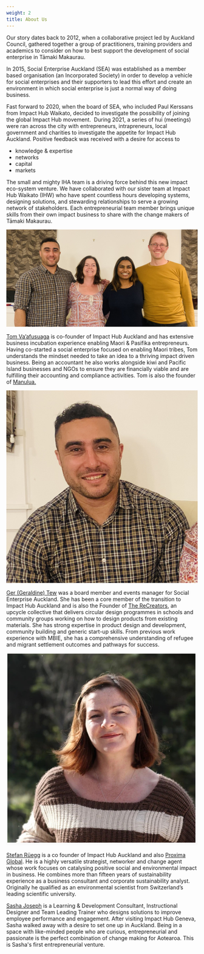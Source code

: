 ```yaml
---
weight: 2
title: About Us
---
```

Our story dates back to 2012, when a collaborative project led by Auckland Council, gathered together a group of practitioners, training providers and academics to consider on how to best support the development of social enterprise in Tāmaki Makaurau.

In 2015, Social Enterprise Auckland (SEA) was established as a member based organisation (an Incorporated Society) in order to develop a vehicle for social enterprises and their supporters to lead this effort and create an environment in which social enterprise is just a normal way of doing business.

Fast forward to 2020, when the board of SEA, who included Paul Kerssans from Impact Hub Waikato, decided to investigate the possibility of joining the global Impact Hub movement.  During 2021, a series of hui (meetings) were ran across the city with entrepreneurs, intrapreneurs, local government and charities to investigate the appetite for Impact Hub Auckland. Positive feedback was received with a desire for access to

* knowledge & expertise
* networks
* capital
* markets

The small and mighty IHA team is a driving force behind this new impact eco-system venture. We have collaborated with our sister team at Impact Hub Waikato (IHW) who have spent countless hours developing systems, designing solutions, and stewarding relationships to serve a growing network of stakeholders. Each entrepreneurial team member brings unique skills from their own impact business to share with the change makers of Tāmaki Makaurau.

![GSST Tom Ger Sasha Stefan](img_0138.jpg "GSST Tom Ger Sasha Stefan")

[Tom Va’afusuaga](https://www.linkedin.com/in/tom-vaafusuaga/) is co-founder of Impact Hub Auckland and has extensive business incubation experience enabling Maori & Pasifika entrepreneurs. Having co-started a social enterprise focused on enabling Maori tribes, Tom understands the mindset needed to take an idea to a thriving impact driven business. Being an accountant he also works alongside kiwi and Pacific Island businesses and NGOs to ensure they are financially viable and are fulfilling their accounting and compliance activities. Tom is also the founder of [Manulua.](https://www.manulua.co.nz/)

![Tom Vaafusuaga](img_0148.jpg "Tom Vaafusuaga")

[Ger (Geraldine) Tew](https://www.linkedin.com/in/geraldine-tew-19924957/) was a board member and events manager for Social Enterprise Auckland. She has been a core member of the transition to Impact Hub Auckland and is also the Founder of [The ReCreators](https://therecreators.co.nz/), an upcycle collective that delivers circular design programmes in schools and community groups working on how to design products from existing materials. She has strong expertise in product design and development, community building and generic start-up skills. From previous work experience with MBIE, she has a comprehensive understanding of refugee and migrant settlement outcomes and pathways for success. 

![Ger Tew](ger-tew.jpg "Ger Tew")

[Stefan Rüegg](https://www.linkedin.com/in/stefan-r%C3%BCegg-b488296/) is a co founder of Impact Hub Auckland and also [Proxima Global](http://proxima.global/). He is a highly versatile strategist, networker and change agent whose work focuses on catalysing positive social and environmental impact in business. He combines more than fifteen years of sustainability experience as a business consultant and corporate sustainability analyst. Originally he qualified as an environmental scientist from Switzerland’s leading scientific university.



[Sasha Joseph](https://www.linkedin.com/in/sasha-joseph-4a248522a/) is a Learning & Development Consultant, Instructional Designer and Team Leading Trainer who designs solutions to improve employee performance and engagement. After visiting Impact Hub Geneva, Sasha walked away with a desire to set one up in Auckland. Being in a space with like-minded people who are curious, entrepreneurial and passionate is the perfect combination of change making for Aotearoa. This is Sasha's first entrepreneurial venture.